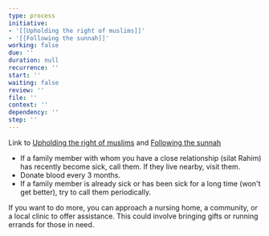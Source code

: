 ```yaml
---
type: process
initiative:
- '[[Upholding the right of muslims]]'
- '[[Following the sunnah]]'
working: false
due: ''
duration: null
recurrence: ''
start: ''
waiting: false
review: ''
file: ''
context: ''
dependency: ''
step: ''
---
```


Link to [Upholding the right of muslims](docs/sidebar1/Initiatives/worship/Upholding%20the%20right%20of%20muslims.md) and [Following the sunnah](docs/sidebar1/Initiatives/worship/Following%20the%20sunnah.md)

* If a family member with whom you have a close relationship (silat Rahim) has recently become sick, call them. If they live nearby, visit them.
* Donate blood every 3 months.
* If a family member is already sick or has been sick for a long time (won't get better), try to call them periodically.

If you want to do more, you can approach a nursing home, a community, or a local clinic to offer assistance. This could involve bringing gifts or running errands for those in need.
